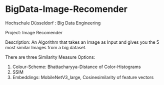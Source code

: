 # BigData-Image-Recomender

Hochschule Düsseldorf : Big Data Engineering

Project: Image Recomender

Description: An Algorithm that takes an Image as Input and gives you the 5 most similar Images from a big dataset.

There are three Similarity Measure Options:
1. Colour-Scheme: Bhattacharyya-Distance of Color-Histograms
2. SSIM
3. Embeddings: MobileNetV3_large, Cosinesimilarity of feature vectors
